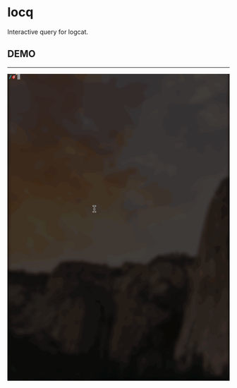# locq
Interactive query for logcat.

## DEMO
****

![demo](https://raw.githubusercontent.com/Slowhand0309/locq/master/docs/demo.gif)
